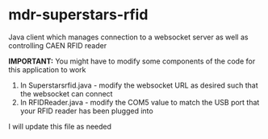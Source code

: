 # mdr-superstars-rfid
Java client which manages connection to a websocket server as well as controlling CAEN RFID reader

**IMPORTANT:** You might have to modify some components of the code for this application to work

1. In Superstarsrfid.java - modify the websocket URL as desired such that the websocket can connect
2. In RFIDReader.java - modify the COM5 value to match the USB port that your RFID reader has been plugged into

I will update this file as needed
